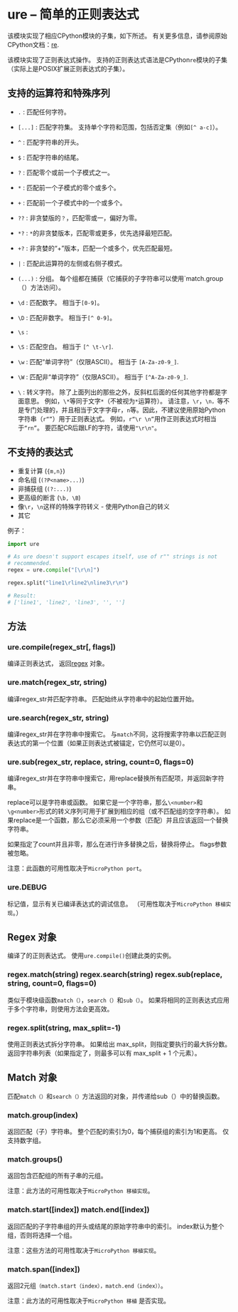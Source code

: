 ure – 简单的正则表达式
=====


该模块实现了相应CPython模块的子集，如下所述。 有关更多信息，请参阅原始CPython文档：[re](https://docs.python.org/3.5/library/re.html#module-re).

该模块实现了正则表达式操作。 支持的正则表达式语法是CPython`re`模块的子集（实际上是POSIX扩展正则表达式的子集）。

## 支持的运算符和特殊序列

* `.` : 匹配任何字符。

* `[...]` : 匹配字符集。 支持单个字符和范围，包括否定集（例如`[^ a-c]`）。

* `^` : 匹配字符串的开头。

* `$` : 匹配字符串的结尾。

* `?` : 匹配零个或前一个子模式之一。

* `*` : 匹配前一个子模式的零个或多个。

* `+` : 匹配前一个子模式中的一个或多个。

* `??` : 非贪婪版的`？`，匹配零或一，偏好为零。

* `*?` : `*`的非贪婪版本，匹配零或更多，优先选择最短匹配。

* `+?` : 非贪婪的“+”版本，匹配一个或多个，优先匹配最短。

* `|` : 匹配此运算符的左侧或右侧子模式。

* `(...)` : 分组。 每个组都在捕获（它捕获的子字符串可以使用`match.group（）方法访问）。

* `\d` : 匹配数字。 相当于`[0-9]`。

* `\D` : 匹配非数字。 相当于`[^ 0-9]`。

* `\s` : 

* `\S` : 匹配空白。 相当于 `[^ \t-\r]`.

* `\w` : 匹配“单词字符”（仅限ASCII）。 相当于 `[A-Za-z0-9_]`.

* `\W` : 匹配非“单词字符”（仅限ASCII）。 相当于 `[^A-Za-z0-9_]`.

* `\` : 转义字符。 除了上面列出的那些之外，反斜杠后面的任何其他字符都是字面意思。 例如，`\*`等同于文字`*`（不被视为`*`运算符）。 请注意，`\r`，`\n，`等不是专门处理的，并且相当于文字字母`r`，`n`等。因此，不建议使用原始Python字符串（`r“”`）用于正则表达式。 例如，`r“\r \n”`用作正则表达式时相当于`“rn”`。 要匹配CR后跟LF的字符，请使用`"\r\n"`。

## 不支持的表达式

* 重复计算 (`{m,n}`)
* 命名组 (`(?P<name>...)`)
* 非捕获组 (`(?:...)`)
* 更高级的断言 (`\b, \B`)
* 像`\r`，`\n`这样的特殊字符转义 - 使用Python自己的转义
* 其它


例子：

```python
import ure

# As ure doesn't support escapes itself, use of r"" strings is not
# recommended.
regex = ure.compile("[\r\n]")

regex.split("line1\rline2\nline3\r\n")

# Result:
# ['line1', 'line2', 'line3', '', '']
```
## 方法

### ure.compile(regex_str[, flags])

编译正则表达式， 返回[regex](http://docs.micropython.org/en/latest/library/ure.html?highlight=ure#regex) 对象。

### ure.match(regex_str, string)

编译regex_str并匹配字符串。 匹配始终从字符串中的起始位置开始。

### ure.search(regex_str, string)

编译regex_str并在字符串中搜索它。 与`match`不同，这将搜索字符串以匹配正则表达式的第一个位置（如果正则表达式被锚定，它仍然可以是0）。

### ure.sub(regex_str, replace, string, count=0, flags=0)

编译regex_str并在字符串中搜索它，用replace替换所有匹配项，并返回新字符串。

replace可以是字符串或函数。 如果它是一个字符串，那么`\<number>`和`\g<number>`形式的转义序列可用于扩展到相应的组（或不匹配组的空字符串）。 如果replace是一个函数，那么它必须采用一个参数（匹配）并且应该返回一个替换字符串。

如果指定了count并且非零，那么在进行许多替换之后，替换将停止。 flags参数被忽略。

注意：此函数的可用性取决于`MicroPython port`。

### ure.DEBUG

标记值，显示有关已编译表达式的调试信息。 （可用性取决于`MicroPython 移植实现`。）


## Regex 对象

编译了的正则表达式。 使用`ure.compile()`创建此类的实例。

### regex.match(string) regex.search(string) regex.sub(replace, string, count=0, flags=0)

类似于模块级函数`match（）`，`search（）`和`sub（）`。 如果将相同的正则表达式应用于多个字符串，则使用方法会更高效。

### regex.split(string, max_split=-1)

使用正则表达式拆分字符串。 如果给出 max_split，则指定要执行的最大拆分数。 返回字符串列表（如果指定了，则最多可以有 max_split + 1 个元素）。


## Match 对象

匹配`match（）`和`search（）`方法返回的对象，并传递给sub（）中的替换函数。

### match.group(index)

返回匹配（子）字符串。 整个匹配的索引为0，每个捕获组的索引为1和更高。 仅支持数字组。

### match.groups()

返回包含匹配组的所有子串的元组。

注意：此方法的可用性取决于`MicroPython 移植实现`。

### match.start([index]) match.end([index])

返回匹配的子字符串组的开头或结尾的原始字符串中的索引。 index默认为整个组，否则将选择一个组。

注意：这些方法的可用性取决于`MicroPython 移植实现`。

### match.span([index])


返回2元组`（match.start（index），match.end（index））`。

注意：此方法的可用性取决于`MicroPython 移植` 是否实现。


